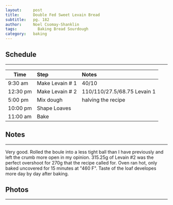 ```yaml
---
layout:     post
title:      Double Fed Sweet Levain Bread
subtitle:   pg. 182
author:     Noel Csomay-Shanklin
tags: 		  Baking Bread Sourdough
category:   baking
---
```

## Schedule
---

Time             | Step | Notes |
|----------------|:------|:--------------|
9:30 am | Make Levain # 1 | 40/10
12:30 pm | Make Levain # 2 | 110/110/27.5/68.75 Levain 1
5:00 pm  | Mix dough   | halving the recipe
10:00 pm | Shape Loaves | 
11:00 am  | Bake | 

## Notes
---

Very good. Rolled the boule into a less tight ball than I have previously and left the crumb more open in my opinion. 315.25g of Levain #2 was the perfect overshoot for 270g that the recipe called for. Oven ran hot, only baked uncovered for 15 minutes at "460 F". Taste of the loaf developes more day by day after baking.

## Photos
---
<script src="https://cdn.jsdelivr.net/npm/publicalbum@latest/embed-ui.min.js" async></script>
<div class="pa-carousel-widget" style="width:100%; height:480px; display:none;"
  data-link="https://photos.app.goo.gl/hYYBRKwMQrzrfdoM6"
  data-title="Double-Fed Sweet Levain Bread"
  data-description="3 new photos added to shared album"
  data-delay="120">
  <object data="https://lh3.googleusercontent.com/ptDZA5462SyunjpsuOsce5kKIozkIYmWqnEOlN2JByYECFw64JO44GzGIExacukcFtkKuCsyEyYMSWJd-VLXlP37o4N1Dy0DR93HogdeTUsl0DtAAIVGJjPbXM8hf2pYe2LNcm3oHbE=w1920-h1080"></object>
  <object data="https://lh3.googleusercontent.com/uS1HrByoZ8EAnI0XZMeVc7ReULTs82oP0ucWjeznYTT814YF5G3etwSp4hLzIcYntch06XbShfoyHJwKO2o389CrcNgirXg0DBvr_FslBaHcDgg5jL3Ntz-hE8wtXDgeUWO5McFQCiA=w1920-h1080"></object>
  <object data="https://lh3.googleusercontent.com/XGYQ0HTqDUDzJJmfnFJBB2I3VU_EoYjdA2KsgCZ5a0MmP5ccYrhevJQf6c1c3jiWjvihGDySoW1q20H80gzGoVdJTNcs-J7ugXJdF5oSuc3L9fvAjfsKal1zko-SvOXQaE_uocFlVtE=w1920-h1080"></object>
</div>

